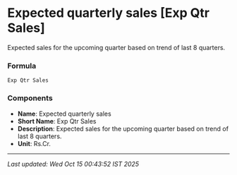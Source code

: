 # Expected quarterly sales [Exp Qtr Sales]
Expected sales for the upcoming quarter based on trend of last 8 quarters.

### Formula
```text
Exp Qtr Sales
```


### Components
- **Name**: Expected quarterly sales
- **Short Name**: Exp Qtr Sales
- **Description**: Expected sales for the upcoming quarter based on trend of last 8 quarters.
- **Unit**: Rs.Cr.

---
*Last updated: Wed Oct 15 00:43:52 IST 2025*

